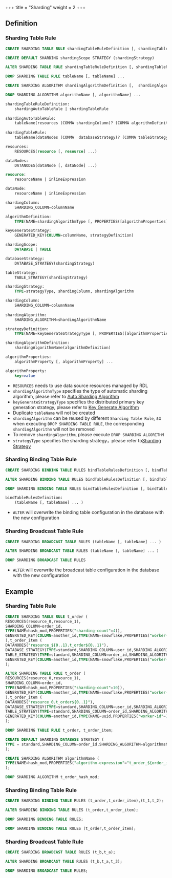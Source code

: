 +++
title = "Sharding"
weight = 2
+++

## Definition

### Sharding Table Rule

```sql
CREATE SHARDING TABLE RULE shardingTableRuleDefinition [, shardingTableRuleDefinition] ...

CREATE DEFAULT SHARDING shardingScope STRATEGY (shardingStrategy)

ALTER SHARDING TABLE RULE shardingTableRuleDefinition [, shardingTableRuleDefinition] ...

DROP SHARDING TABLE RULE tableName [, tableName] ...

CREATE SHARDING ALGORITHM shardingAlgorithmDefinition [,  shardingAlgorithmDefinition] ...

DROP SHARDING ALGORITHM algorithmName [, algorithmName] ...

shardingTableRuleDefinition:
    shardingAutoTableRule | shardingTableRule
   
shardingAutoTableRule:
    tableName(resources (COMMA shardingColumn)? (COMMA algorithmDefinition)? (COMMA keyGenerateStrategy)?)
    
shardingTableRule:
    tableName(dataNodes (COMMA  databaseStrategy)? (COMMA tableStrategy)? (COMMA keyGenerateStrategy)?)

resources:
    RESOURCES(resource [, resource] ...)

dataNodes:
    DATANODES(dataNode [, dataNode] ...)

resource:
    resourceName | inlineExpression

dataNode:
    resourceName | inlineExpression

shardingColumn:
    SHARDING_COLUMN=columnName

algorithmDefinition:
    TYPE(NAME=shardingAlgorithmType [, PROPERTIES([algorithmProperties])])

keyGenerateStrategy:
    GENERATED_KEY(COLUMN=columnName, strategyDefinition)

shardingScope:
    DATABASE | TABLE

databaseStrategy:
    DATABASE_STRATEGY(shardingStrategy)

tableStrategy:
    TABLE_STRATEGY(shardingStrategy)

shardingStrategy:
    TYPE=strategyType, shardingColumn, shardingAlgorithm

shardingColumn:
    SHARDING_COLUMN=columnName
    
shardingAlgorithm:
    SHARDING_ALGORITHM=shardingAlgorithmName

strategyDefinition:
    TYPE(NAME=keyGenerateStrategyType [, PROPERTIES([algorithmProperties])])

shardingAlgorithmDefinition:
    shardingAlgorithmName(algorithmDefinition)

algorithmProperties:
    algorithmProperty [, algorithmProperty] ...

algorithmProperty:
    key=value                          
```
- `RESOURCES` needs to use data source resources managed by RDL
- `shardingAlgorithmType` specifies the type of automatic sharding algorithm, please refer to [Auto Sharding Algorithm](/en/user-manual/shardingsphere-jdbc/configuration/built-in-algorithm/sharding/)
- `keyGenerateStrategyType` specifies the distributed primary key generation strategy, please refer to [Key Generate Algorithm](/en/user-manual/shardingsphere-jdbc/configuration/built-in-algorithm/keygen/)
- Duplicate `tableName` will not be created
- `shardingAlgorithm` can be reused by different `Sharding Table Rule`, so when executing `DROP SHARDING TABLE RULE`, the corresponding `shardingAlgorithm` will not be removed
- To remove `shardingAlgorithm`, please execute `DROP SHARDING ALGORITHM`
- `strategyType` specifies the sharding strategy，please refer to[Sharding Strategy](https://shardingsphere.apache.org/document/current/en/features/sharding/concept/sharding/#sharding-strategy)

### Sharding Binding Table Rule

```sql
CREATE SHARDING BINDING TABLE RULES bindTableRulesDefinition [, bindTableRulesDefinition] ...

ALTER SHARDING BINDING TABLE RULES bindTableRulesDefinition [, bindTableRulesDefinition] ...

DROP SHARDING BINDING TABLE RULES bindTableRulesDefinition [, bindTableRulesDefinition] ...

bindTableRulesDefinition:
    (tableName [, tableName] ... )
```
- `ALTER` will overwrite the binding table configuration in the database with the new configuration

### Sharding Broadcast Table Rule

```sql
CREATE SHARDING BROADCAST TABLE RULES (tableName [, tableName] ... )

ALTER SHARDING BROADCAST TABLE RULES (tableName [, tableName] ... )

DROP SHARDING BROADCAST TABLE RULES
```
- `ALTER` will overwrite the broadcast table configuration in the database with the new configuration

## Example

### Sharding Table Rule

```sql
CREATE SHARDING TABLE RULE t_order (
RESOURCES(resource_0,resource_1),
SHARDING_COLUMN=order_id,
TYPE(NAME=hash_mod,PROPERTIES("sharding-count"=4)),
GENERATED_KEY(COLUMN=another_id,TYPE(NAME=snowflake,PROPERTIES("worker-id"=123)))
),t_order_item (
DATANODES("resource_${0..1}.t_order${0..1}"),
DATABASE_STRATEGY(TYPE=standard,SHARDING_COLUMN=user_id,SHARDING_ALGORITHM=database_inline),
TABLE_STRATEGY(TYPE=standard,SHARDING_COLUMN=order_id,SHARDING_ALGORITHM=database_inline),
GENERATED_KEY(COLUMN=another_id,TYPE(NAME=snowflake,PROPERTIES("worker-id"=123)))
);

ALTER SHARDING TABLE RULE t_order (
RESOURCES(resource_0,resource_1),
SHARDING_COLUMN=order_id,
TYPE(NAME=hash_mod,PROPERTIES("sharding-count"=10)),
GENERATED_KEY(COLUMN=another_id,TYPE(NAME=snowflake,PROPERTIES("worker-id"=123)))
),t_order_item (
DATANODES("resource_0.t_order${0..1}"),
DATABASE_STRATEGY(TYPE=standard,SHARDING_COLUMN=user_id,SHARDING_ALGORITHM=database_inline),
TABLE_STRATEGY(TYPE=standard,SHARDING_COLUMN=order_id,SHARDING_ALGORITHM=database_inline),
GENERATED_KEY(COLUMN=another_id,TYPE(NAME=uuid,PROPERTIES("worker-id"=123)))
);

DROP SHARDING TABLE RULE t_order, t_order_item;

CREATE DEFAULT SHARDING DATABASE STRATEGY (
TYPE = standard,SHARDING_COLUMN=order_id,SHARDING_ALGORITHM=algorithmsName
);

CREATE SHARDING ALGORITHM algorithmName (
TYPE(NAME=hash_mod,PROPERTIES("algorithm-expression"="t_order_${order_id % 2}"))
);

DROP SHARDING ALGORITHM t_order_hash_mod;
```

### Sharding Binding Table Rule

```sql
CREATE SHARDING BINDING TABLE RULES (t_order,t_order_item),(t_1,t_2);

ALTER SHARDING BINDING TABLE RULES (t_order,t_order_item);

DROP SHARDING BINDING TABLE RULES;

DROP SHARDING BINDING TABLE RULES (t_order,t_order_item);
```

### Sharding Broadcast Table Rule

```sql
CREATE SHARDING BROADCAST TABLE RULES (t_b,t_a);

ALTER SHARDING BROADCAST TABLE RULES (t_b,t_a,t_3);

DROP SHARDING BROADCAST TABLE RULES;
```
